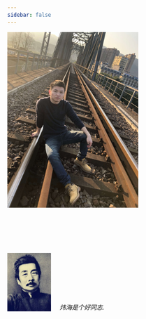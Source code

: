 ```yaml
---
sidebar: false
---
```


<div class="page-about">
    <img src="./me.jpeg" /> 
</div>

<div class="luxun">
    <img src="./鲁迅.jpeg" />
    <p><i>炜海是个好同志.</i></p>   
</div>

<style>
    .page-about {
        & img {
            width: 300px;
        }
    }
    .luxun {
        margin-top: 100px;
        display: flex;
        align-items: flex-end;
        & p {
            margin: 0;
        }
        & img {
            width: 100px;
            margin-right: 20px;
        }
    }
</style>

